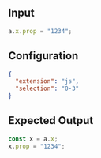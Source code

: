 
## Input
```javascript input
a.x.prop = "1234";
```

## Configuration
```json configuration
{
  "extension": "js",
  "selection": "0-3"
}
```

## Expected Output
```javascript expected output
const x = a.x;
x.prop = "1234";
```
